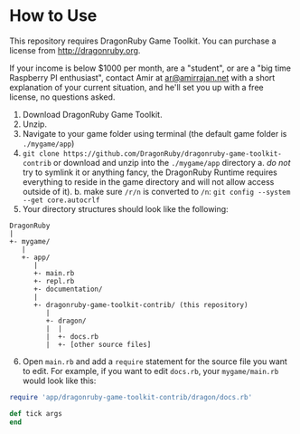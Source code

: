 # How to Use

This repository requires DragonRuby Game Toolkit. You can purchase a license from http://dragonruby.org.

If your income is below $1000 per month, are a "student", or are a "big time Raspberry PI enthusiast", contact Amir at ar@amirrajan.net with a short explanation of your current situation, and he'll set you up with a free license, no questions asked.

1. Download DragonRuby Game Toolkit.
2. Unzip.
3. Navigate to your game folder using terminal (the default game folder is `./mygame/app`)
4. `git clone https://github.com/DragonRuby/dragonruby-game-toolkit-contrib` or download and unzip into the `./mygame/app` directory
  a. _do not_ try to symlink it or anything fancy, the DragonRuby Runtime requires everything to reside in the game directory and will not allow access outside of it).
  b. make sure `/r/n` is converted to `/n`: `git config --system --get core.autocrlf`
5. Your directory structures should look  like the following:

```
DragonRuby
|
+- mygame/
   |
   +- app/
      |
      +- main.rb
      +- repl.rb
      +- documentation/
      |
      +- dragonruby-game-toolkit-contrib/ (this repository)
         |
         +- dragon/
         |  |
         |  +- docs.rb
         |  +- [other source files]
```

6. Open `main.rb` and add a `require` statement for the source file you want to edit. For example, if you want to edit `docs.rb`, your `mygame/main.rb` would look like this:

```ruby
require 'app/dragonruby-game-toolkit-contrib/dragon/docs.rb'

def tick args
end
```

